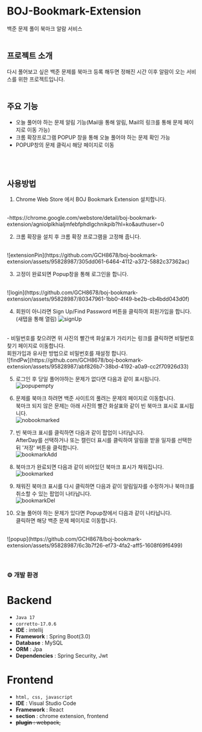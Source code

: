 # BOJ-Bookmark-Extension

백준 문제 풀이 북마크 알람 서비스
<br>
<br>

## 프로젝트 소개
다시 풀어보고 싶은 백준 문제를 북마크 등록 해두면 정해진 시간 이후 알람이 오는 서비스를 위한 프로젝트입니다.
<br>
<br>


## 주요 기능
 - 오늘 풀어야 하는 문제 알림 기능(Mail을 통해 알림, Mail의 링크를 통해 문제 페이지로 이동 가능)
 - 크롬 확장프로그램 POPUP 창을 통해 오늘 풀어야 하는 문제 확인 가능
 - POPUP창의 문제 클릭시 해당 페이지로 이동
<br>
<br>

## 사용방법
1. Chrome Web Store 에서 BOJ Bookmark Extension 설치합니다.
<br>
-https://chrome.google.com/webstore/detail/boj-bookmark-extension/agniolplkhialjmfebfphdlgchnikpib?hl=ko&authuser=0
<br>

2. 크롬 확장을 설치 후 크롬 확장 프로그램을 고정해 줍니다.
<br>
![extensionPin](https://github.com/GCH8678/boj-bookmark-extension/assets/95828987/305dd061-6464-4112-a372-5882c37362ac)

3. 고정이 완료되면 Popup창을 통해 로그인을 합니다.
<br>
![login](https://github.com/GCH8678/boj-bookmark-extension/assets/95828987/80347961-1bb0-4f49-be2b-cb4bdd043d0f)

4. 회원이 아니라면 Sign Up/Find Password 버튼을 클릭하여 회원가입을 합니다. (새탭을 통해 열림)
![signUp](https://github.com/GCH8678/boj-bookmark-extension/assets/95828987/cfacbc15-b3e3-48c2-bed8-e515dab0ae00)
<br>
- 비밀번호를 찾으려면 위 사진의 빨간색 화살표가 가리키는 링크를 클릭하면 비밀번호 찾기 페이지로 이동합니다. <br> 회원가입과 유사한 방법으로 비밀번호를 재설정 합니다. <br>
![findPw](https://github.com/GCH8678/boj-bookmark-extension/assets/95828987/abf826b7-38bd-4192-a0a9-cc2f70926d33)

5. 로그인 후 당일 풀어야하는 문제가 없다면 다음과 같이 표시됩니다.
<br> ![popupempty](https://github.com/GCH8678/boj-bookmark-extension/assets/95828987/84b621ab-cadc-49dd-b779-595043789344)

6. 문제를 북마크 하려면 백준 사이트의 풀려는 문제의 페이지로 이동합니다.<br>
북마크 되지 않은 문제는 아래 사진의 빨간 화살표와 같이 빈 북마크 표시로 표시됩니다.<br>
![nobookmarked](https://github.com/GCH8678/boj-bookmark-extension/assets/95828987/9cea75bf-299b-48a5-b3e1-0ad5a42a0b3f)

7. 빈 북마크 표시를 클릭하면 다음과 같이 팝업이 나타납니다.<br>
AfterDay를 선택하거나 또는 캘린더 표시를 클릭하여 알림을 받을 일자를 선택한 뒤 '저장' 버튼을 클릭합니다.<br>
![bookmarkAdd](https://github.com/GCH8678/boj-bookmark-extension/assets/95828987/ee019efb-3d92-42b6-a6a1-7ca70bec2f62)

8. 북마크가 완료되면 다음과 같이 비어있던 북마크 표시가 채워집니다.
![bookmarked](https://github.com/GCH8678/boj-bookmark-extension/assets/95828987/e57266fd-8b3b-484a-9885-efb842079370)

9. 채워진 북마크 표시를 다시 클릭하면 다음과 같이 알림일자를 수정하거나 북마크를 취소할 수 있는 팝업이 나타납니다.<br>
![bookmarkDel](https://github.com/GCH8678/boj-bookmark-extension/assets/95828987/a984b638-9d94-41fb-b01b-77fdee285089)

10. 오늘 풀어야 하는 문제가 있다면 Popup창에서 다음과 같이 나타납니다.<br>
클릭하면 해당 백준 문제 페이지로 이동합니다.
<br>
![popup](https://github.com/GCH8678/boj-bookmark-extension/assets/95828987/6c3b7f26-ef73-4fa2-aff5-1608f69f6499)

<br>
<br>
<br>


### ⚙️ 개발 환경

# Backend
- `Java 17`
- `corretto-17.0.6`
- **IDE** : intellij
- **Framework** : Spring Boot(3.0)
- **Database** : MySQL
- **ORM** : Jpa
- **Dependencies** : Spring Security, Jwt

# Frontend

- `html, css, javascript`
- **IDE** : Visual Studio Code
- **Framework** : React
- **section** : chrome extension, frontend
- <del>**plugin** : webpack,</del>
<br><br>